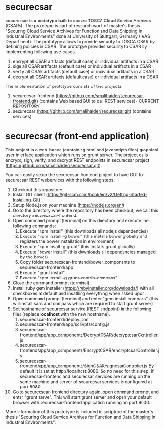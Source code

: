 # securecsar

securecsar is a prototype built to secure TOSCA Cloud Service Archives (CSARs). The prototype is part of research work of master's thesis "Securing Cloud Service Archives for Function and Data Shipping in Industrial Environments" done at University of Stuttgart, Germany (IAAS Department). The prototype allows to provide security to TOSCA CSAR by defining policies in CSAR. The prototpye provides security to CSAR by implementing following use-cases.

1. encrypt all CSAR artifacts (default case) or individual artifacts in a CSAR
1. sign all CSAR artifacts (default case) or individual artifacts in a CSAR
1. verify all CSAR artifacts (default case) or individual artifacts in a CSAR
1. decrypt all CSAR artifacts (default case) or individual artifacts in a CSAR

The implementation of prototype consists of two projects:
1. securecsar-frontend (https://github.com/smalihaider/securecsar-frontend.git) (contains Web based GUI to call REST services)- CURRENT REPOSITORY
1. securecsar (https://github.com/smalihaider/securecsar.git) (contains services)

# securecsar (front-end application)
This project is a web-based (containing html and javascripts files) graphical user interface application which runs on grunt server. The project calls encrypt, sign, verify, and decrypt REST endpoints in securecsar project (https://github.com/smalihaider/securecsar.git).

You can easily setup the securecsar-frontend project to have GUI for securecsar REST webervices with the following steps:

1. Checkout this repository.
1. Install GIT client (https://git-scm.com/book/en/v2/Getting-Started-Installing-Git)
1. Setup Node.js on your machine (https://nodejs.org/en/)
1. Go to the directory where the repository has been checkout, we call this directory securecscar-frontend.
1. Open command prompt (terminal) on this directory and execute the following commands:
    1. Execute "npm install" (this downloads all nodejs dependencies)
    1. Execute "npm install -g bower" (this installs bower globally and registers the bower installation in environment)
    1. Execute "npm insall -g grunt" (this installs grunt globally)
    1. Execute "bower install" (this downloads all dependencies managed by the bower)
    1. Copy folder securecscar-frontend/bower_components to securecscar-frontend/app
    1. Execute "grunt install"
    1. Execute "npm install -g grunt-contrib-compass"
1. Close the command prompt (terminal).
1. Install ruby gem installer (https://rubyinstaller.org/downloads/) with all checkboxes at default and insatlling everything when asked upon.
1. Open command prompt (terminal) and enter "gem install compass" (this will install saas and compass which are required to start grunt server)
1. Set hostname of securecsar service (REST endpoint) in the following files (replace **localhost** with the new hostname). 
   1. securecscar-frontend/deploy.json
   1. securecscar-frontend/app/scrivpts/config.js
   1. securecscar-frontend/app/app_components/DecryptCSAR/decryptcsarController.js
   1. securecscar-frontend/app/app_components/EncryptCSAR/encryptcsarController.js
   1. securecscar-frontend/app/app_components/SignCSAR/signcsarController.js
   By default it is set at http://localhost:8080. So no need for this step, if securecsar-frontend and securecsar services are running on the same machine and server of securecsar services is configured at port 8080.
1. Go to securecscar-frontend directory again, open command prompt and enter "grunt serve". This will start grunt server and open your default browser with securecsar-frontend application running on port 9000.

More information of this prototype is included in scripture of the master's thesis "Securing Cloud Service Archives for Function and Data Shipping in Industrial Environments".
